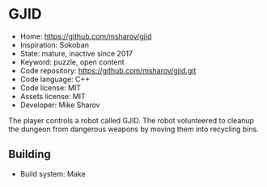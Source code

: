 # GJID

- Home: https://github.com/msharov/gjid
- Inspiration: Sokoban
- State: mature, inactive since 2017
- Keyword: puzzle, open content
- Code repository: https://github.com/msharov/gjid.git
- Code language: C++
- Code license: MIT
- Assets license: MIT
- Developer: Mike Sharov

The player controls a robot called GJID. The robot volunteered to cleanup the dungeon from dangerous weapons by moving them into recycling bins.

## Building

- Build system: Make
